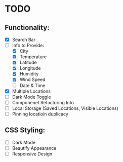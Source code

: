 # TODO

## Functionality:

- [x] Search Bar
- [ ] Info to Provide:
  - [x] City
  - [x] Temperature
  - [x] Latitude
  - [x] Longitude
  - [x] Humidity
  - [x] Wind Speed
  - [ ] Date & Time
- [x] Multiple Locations
- [ ] Dark Mode Toggle
- [ ] Componenet Refactoring Into
- [ ] Local Storage (Saved Locations, Visible Locations)
- [ ] Pinning locatioin duplicacy

## CSS Styling:

- [ ] Dark Mode
- [ ] Beautify Appearance
- [ ] Responsive Design
